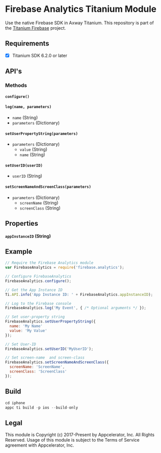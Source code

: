 # Firebase Analytics Titanium Module
Use the native  Firebase SDK in Axway Titanium. This repository is part of the [Titanium Firebase](https://github.com/hansemannn/titanium-firebase) project.

## Requirements
- [x] Titanium SDK 6.2.0 or later

## API's

### Methods

#### `configure()`

#### `log(name, parameters)`
  - `name` (String)
  - `parameters` (Dictionary)
  
#### `setUserPropertyString(parameters)`
  - `parameters` (Dictionary)
    - `value` (String)
    - `name` (String)
  
#### `setUserID(userID)`
- `userID` (String)

#### `setScreenNameAndScreenClass(parameters)`
  - `parameters` (Dictionary)
    - `screenName` (String)
    - `screenClass` (String)

## Properties

#### `appInstanceID` (String)

## Example
```js
// Require the Firebase Analytics module
var FirebaseAnalytics = require('firebase.analytics');

// Configure FirebaseAnalytics
FirebaseAnalytics.configure();

// Get the App Instance ID
Ti.API.info('App Instance ID: ' + FirebaseAnalytics.appInstanceID);

// Log to the Firebase console
FirebaseAnalytics.log('My Event', { /* Optional arguments */ });

// Set user-property string
FirebaseAnalytics.setUserPropertyString({
  name: 'My Name'
  value: 'My Value'
});

// Set User-ID
FirebaseAnalytics.setUserID('MyUserID');

// Set screen-name  and screen-class
FirebaseAnalytics.setScreenNameAndScreenClass({
  screenName: 'ScreenName',
  screenClass: 'ScreenClass'
});
```

## Build
```js
cd iphone
appc ti build -p ios --build-only
```

## Legal

This module is Copyright (c) 2017-Present by Appcelerator, Inc. All Rights Reserved. 
Usage of this module is subject to the Terms of Service agreement with Appcelerator, Inc.  
